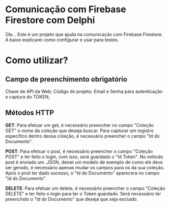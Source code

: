 # Comunicação com Firebase Firestore com Delphi

Ola... Este é um projeto que ajuda na comunicação com Firebase Firestore.
A baixo explicarei como configurar e usar para testes.


# Como utilizar?

## Campo de preenchimento obrigatório

Chave de API da Web;
Código do projeto;
Email e Senha para autenticação e captura do TOKEN;


## Métodos HTTP

**GET**: Para efetuar um get, é necessário preencher no campo "Coleção GET" o nome da coleção que deseja buscar. 
Para capturar um registro específico dentro dessa coleção, é necessário preencher o campo "Id do Documento".

**POST**: Para efetuar o post, é necessário preencher o campo "Coleção POST" e ter feito o login, com isso, será guardado o "Id Token".
No método post é enviado um .JSON, deixei um modelo de exemplo de como ele deve ser gerado, é necessário apenas mudar os campos para os da sua coleção.
Após o post ter dado sucesso, o "Id do Documento" aparecera no campo "Id do Documento".

**DELETE**: Para efetuar um delete, é necessário preencher o campo "Coleção DELETE" e ter feito o login para ter o Token guardado. Será necessário ter preenchido o "Id do Documento" que deseja que seja excluído.
